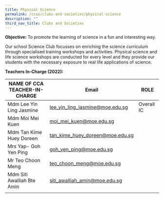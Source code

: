 ```yaml
---
title: Physical Science
permalink: /ccas/clubs-and-societies/physical-science
description: ""
third_nav_title: Clubs and Societies
---
```

**Objective:** To promote the learning of science in a fun and interesting way.

Our school Science Club focusses on enriching the science curriculum through specialised training workshops and activities. Physical science and life science workshops are conducted for every level and they provide our students with the necessary exposure to real life applications of science.

**Teachers In-Charge (2022):**

| NAME OF CCA<br>TEACHER-IN-CHARGE | Email | ROLE |
|---|---|---|
| Mdm Lee Yin Ling Jasmine | lee_yin_ling_jasmine@moe.edu.sg | Overall IC |
| Mdm Moi Mei Kuen | moi_mei_kuen@moe.edu.sg |   |
| Mdm Tan Kime Huey Doreen | tan_kime_huey_doreen@moe.edu.sg |   |
| Mrs Yap- Goh Yen Ping | goh_yen_ping@moe.edu.sg |   |
| Mr Teo Choon Meng | teo_choon_meng@moe.edu.sg |  |
| Mdm Siti Awalliah Bte Amin | siti_awalliah_amin@moe.edu.sg |  |
| | | |